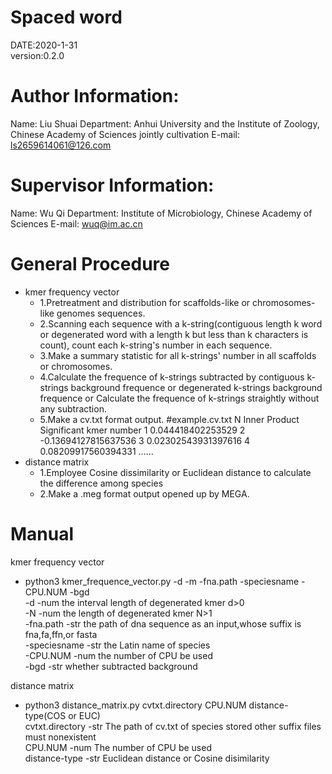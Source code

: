 Spaced word
==================================
DATE:2020-1-31     
version:0.2.0


Author Information:
==================
Name:  Liu Shuai
Department:  Anhui University and the Institute of Zoology, Chinese Academy of Sciences jointly cultivation
E-mail:  ls2659614061@126.com


Supervisor Information:
======================
Name:  Wu Qi
Department:  Institute of Microbiology, Chinese Academy of Sciences
E-mail:  wuq@im.ac.cn


General Procedure
=================
* kmer frequency vector
    * 1.Pretreatment and distribution for scaffolds-like or chromosomes-like genomes sequences.
    * 2.Scanning each sequence with a k-string(contiguous length k word or 
    degenerated word with a length k but less than k characters is count),
    count each k-string's number in each sequence.
    * 3.Make a summary statistic for all k-strings' number in all scaffolds or chromosomes.
    * 4.Calculate the frequence of k-strings subtracted by 
    contiguous k-strings background frequence or 
    degenerated k-strings background frequence or
    Calculate the frequence of k-strings straightly without any subtraction.
    * 5.Make a cv.txt format output.
        #example.cv.txt
        N
        Inner Product
        Significant kmer number
        1 0.044418402253529
        2 -0.13694127815637536
        3 0.02302543931397616
        4 0.08209917560394331
        ......
* distance matrix
    * 1.Employee Cosine dissimilarity or Euclidean distance to calculate the difference among species
    * 2.Make a .meg format output opened up by MEGA.


Manual
========
kmer frequency vector
* python3 kmer_frequence_vector.py -d -m -fna.path -speciesname -CPU.NUM -bgd    
-d      -num    the interval length of degenerated kmer     d>0    
-N      -num    the length of degenerated kmer      N>1    
-fna.path       -str    the path of dna sequence as an input,whose suffix is fna,fa,ffn,or fasta     
-speciesname    -str    the Latin name of species     
-CPU.NUM        -num    the number of CPU be used     
-bgd            -str    whether subtracted background

distance matrix     
* python3 distance_matrix.py cvtxt.directory CPU.NUM distance-type(COS or EUC)      
cvtxt.directory     -str    The path of cv.txt of species stored      other suffix files must nonexistent    
CPU.NUM     -num            The number of CPU be used     
distance-type       -str    Euclidean distance or Cosine disimilarity
